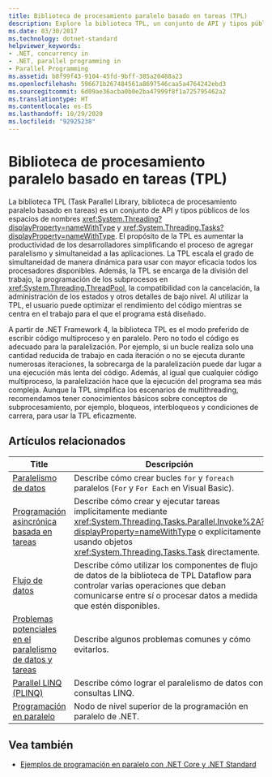 ```yaml
---
title: Biblioteca de procesamiento paralelo basado en tareas (TPL)
description: Explore la biblioteca TPL, un conjunto de API y tipos públicos para simplificar el proceso de agregar paralelismo y simultaneidad a las aplicaciones en .NET.
ms.date: 03/30/2017
ms.technology: dotnet-standard
helpviewer_keywords:
- .NET, concurrency in
- .NET, parallel programming in
- Parallel Programming
ms.assetid: b8f99f43-9104-45fd-9bff-385a20488a23
ms.openlocfilehash: 596671b267484561a8697546caa5a4764242ebd3
ms.sourcegitcommit: 6d09ae36acba0b0e2ba47999f8f1a725795462a2
ms.translationtype: HT
ms.contentlocale: es-ES
ms.lasthandoff: 10/29/2020
ms.locfileid: "92925238"
---
```

# <a name="task-parallel-library-tpl"></a>Biblioteca de procesamiento paralelo basado en tareas (TPL)

La biblioteca TPL (Task Parallel Library, biblioteca de procesamiento paralelo basado en tareas) es un conjunto de API y tipos públicos de los espacios de nombres <xref:System.Threading?displayProperty=nameWithType> y <xref:System.Threading.Tasks?displayProperty=nameWithType>. El propósito de la TPL es aumentar la productividad de los desarrolladores simplificando el proceso de agregar paralelismo y simultaneidad a las aplicaciones. La TPL escala el grado de simultaneidad de manera dinámica para usar con mayor eficacia todos los procesadores disponibles. Además, la TPL se encarga de la división del trabajo, la programación de los subprocesos en <xref:System.Threading.ThreadPool>, la compatibilidad con la cancelación, la administración de los estados y otros detalles de bajo nivel. Al utilizar la TPL, el usuario puede optimizar el rendimiento del código mientras se centra en el trabajo para el que el programa está diseñado.  
  
 A partir de .NET Framework 4, la biblioteca TPL es el modo preferido de escribir código multiproceso y en paralelo. Pero no todo el código es adecuado para la paralelización. Por ejemplo, si un bucle realiza solo una cantidad reducida de trabajo en cada iteración o no se ejecuta durante numerosas iteraciones, la sobrecarga de la paralelización puede dar lugar a una ejecución más lenta del código. Además, al igual que cualquier código multiproceso, la paralelización hace que la ejecución del programa sea más compleja. Aunque la TPL simplifica los escenarios de multithreading, recomendamos tener conocimientos básicos sobre conceptos de subprocesamiento, por ejemplo, bloqueos, interbloqueos y condiciones de carrera, para usar la TPL eficazmente.  
  
## <a name="related-articles"></a>Artículos relacionados  
  
|Title|Descripción|  
|-|-|  
|[Paralelismo de datos](data-parallelism-task-parallel-library.md)|Describe cómo crear bucles `for` y `foreach` paralelos (`For` y `For Each` en Visual Basic).|  
|[Programación asincrónica basada en tareas](task-based-asynchronous-programming.md)|Describe cómo crear y ejecutar tareas implícitamente mediante <xref:System.Threading.Tasks.Parallel.Invoke%2A?displayProperty=nameWithType> o explícitamente usando objetos <xref:System.Threading.Tasks.Task> directamente.|  
|[Flujo de datos](dataflow-task-parallel-library.md)|Describe cómo utilizar los componentes de flujo de datos de la biblioteca de TPL Dataflow para controlar varias operaciones que deban comunicarse entre sí o procesar datos a medida que estén disponibles.|
|[Problemas potenciales en el paralelismo de datos y tareas](potential-pitfalls-in-data-and-task-parallelism.md)|Describe algunos problemas comunes y cómo evitarlos.|  
|[Parallel LINQ (PLINQ)](introduction-to-plinq.md)|Describe cómo lograr el paralelismo de datos con consultas LINQ.|  
|[Programación en paralelo](index.md)|Nodo de nivel superior de la programación en paralelo de .NET.|  
  
## <a name="see-also"></a>Vea también

- [Ejemplos de programación en paralelo con .NET Core y .NET Standard](/samples/browse/?products=dotnet-core%2Cdotnet-standard&term=parallel)
